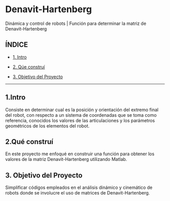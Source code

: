 # Denavit-Hartenberg
Dinámica y control de robots | Función para determinar la matriz de Denavit-Hartenberg 

## **ÍNDICE**

* [1. Intro](https://github.com/AlondraRdz01/Denavit-Hartenberg/blob/main/README.md#1intro)

* [2. Qúe construí](https://github.com/AlondraRdz01/Denavit-Hartenberg/blob/main/README.md#2qu%C3%A9-constru%C3%AD)

* [3. Objetivo del Proyecto](https://github.com/AlondraRdz01/Denavit-Hartenberg/blob/main/README.md#3-objetivo-del-proyecto)


****

## 1.Intro
Consiste en determinar cual es la posición y orientación del extremo final del robot, con respecto a un sistema de coordenadas que se toma como referencia, conocidos los
valores de las articulaciones y los parámetros geométricos de los elementos del robot.

## 2.Qué construí
En este proyecto me enfoqué en construir una función para obtener los valores de la matriz Denavit-Hartenberg utilizando Matlab.


## 3. Objetivo del Proyecto
Simplificar códigos empleados en el análisis dinámico y cinemático de robots donde se involucre el uso de matrices de Denavit-Hartenberg.


